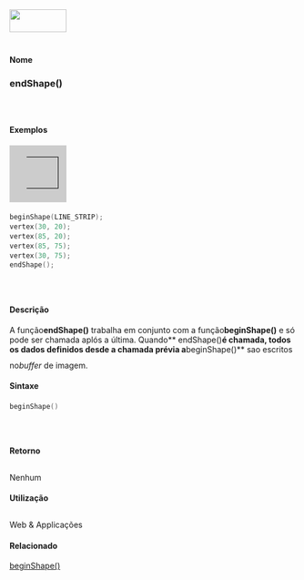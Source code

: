<img height="40" src="../images/1pix.gif" width="100"/>
<img height="1" src="../images/1pix.gif" width="20"/>
<img height="1" src="../images/1pix.gif" width="555"/>

#### Nome
### endShape()
<img height="25" src="../images/1pix.gif" width="1"/>

#### Exemplos
<img border="0" height="100" src="media/endShape_.gif" width="100"/>

```pde
beginShape(LINE_STRIP); 
vertex(30, 20); 
vertex(85, 20); 
vertex(85, 75); 
vertex(30, 75); 
endShape(); 

```
<img height="25" src="../images/1pix.gif" width="1"/>

#### Descrição
A função**endShape()** trabalha em conjunto com a função**beginShape()** e só pode ser chamada aplós a última. Quando** endShape()**é chamada, todos os dados definidos desde a chamada prévia a**beginShape()** sao escritos no*buffer* de imagem.
<img height="25" src="../images/1pix.gif" width="1"/>

#### Sintaxe
```pde
beginShape()

```
<img height="25" src="../images/1pix.gif" width="1"/>

#### Retorno

	
Nenhum
<img height="25" src="../images/1pix.gif" width="1"/>

#### Utilização

	
Web & Applicações
<img height="25" src="../images/1pix.gif" width="1"/>

#### Relacionado
[beginShape()](beginShape_)
